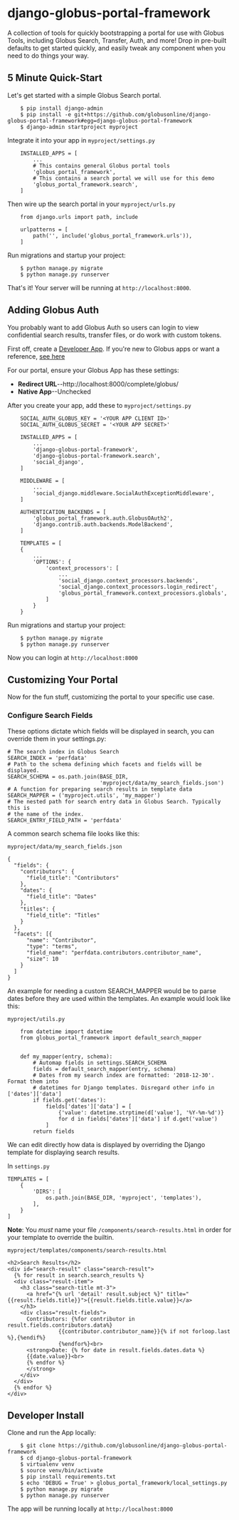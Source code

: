 # django-globus-portal-framework

A collection of tools for quickly bootstrapping a portal for use with Globus
Tools, including Globus Search, Transfer, Auth, and more! Drop in pre-built
defaults to get started quickly, and easily tweak any component when you
need to do things your way.

## 5 Minute Quick-Start

Let's get started with a simple Globus Search portal.

```
    $ pip install django-admin
    $ pip install -e git+https://github.com/globusonline/django-globus-portal-framework#egg=django-globus-portal-framework
    $ django-admin startproject myproject
```

Integrate it into your app in `myproject/settings.py`

```
    INSTALLED_APPS = [
        ...
        # This contains general Globus portal tools
        'globus_portal_framework',
        # This contains a search portal we will use for this demo
        'globus_portal_framework.search',
    ]
```

Then wire up the search portal in your `myproject/urls.py`

```
    from django.urls import path, include

    urlpatterns = [
        path('', include('globus_portal_framework.urls')),
    ]
```

Run migrations and startup your project:

```
    $ python manage.py migrate
    $ python manage.py runserver
```

That's it! Your server will be running at `http://localhost:8000`.

## Adding Globus Auth

You probably want to add Globus Auth so users can login to view confidential
search results, transfer files, or do work with custom tokens.

First off, create a [Developer App](https://developers.globus.org). If you're new
to Globus apps or want a reference, [see here](https://docs.globus.org/api/auth/developer-guide/#developing-apps)

For our portal, ensure your Globus App has these settings:

* **Redirect URL**--http://localhost:8000/complete/globus/
* **Native App**--Unchecked

After you create your app, add these to `myproject/settings.py`

```
    SOCIAL_AUTH_GLOBUS_KEY = '<YOUR APP CLIENT ID>'
    SOCIAL_AUTH_GLOBUS_SECRET = '<YOUR APP SECRET>'

    INSTALLED_APPS = [
        ...
        'django-globus-portal-framework',
        'django-globus-portal-framework.search',
        'social_django',
    ]

    MIDDLEWARE = [
        ...
        'social_django.middleware.SocialAuthExceptionMiddleware',
    ]

    AUTHENTICATION_BACKENDS = [
        'globus_portal_framework.auth.GlobusOAuth2',
        'django.contrib.auth.backends.ModelBackend',
    ]

    TEMPLATES = [
    {
        ...
        'OPTIONS': {
            'context_processors': [
                ...
                'social_django.context_processors.backends',
                'social_django.context_processors.login_redirect',
                'globus_portal_framework.context_processors.globals',
            ]
        }
    }
```

Run migrations and startup your project:

```
    $ python manage.py migrate
    $ python manage.py runserver
```

Now you can login at `http://localhost:8000`

## Customizing Your Portal

Now for the fun stuff, customizing the portal to your specific use case.

### Configure Search Fields

These options dictate which fields will be displayed in search, you can
override them in your settings.py:

```
# The search index in Globus Search
SEARCH_INDEX = 'perfdata'
# Path to the schema defining which facets and fields will be displayed.
SEARCH_SCHEMA = os.path.join(BASE_DIR,
                             'myproject/data/my_search_fields.json')
# A function for preparing search results in template data
SEARCH_MAPPER = ('myproject.utils', 'my_mapper')
# The nested path for search entry data in Globus Search. Typically this is
# the name of the index.
SEARCH_ENTRY_FIELD_PATH = 'perfdata'
```

A common search schema file looks like this:

`myproject/data/my_search_fields.json`
```
{
  "fields": {
    "contributors": {
      "field_title": "Contributors"
    },
    "dates": {
      "field_title": "Dates"
    },
    "titles": {
      "field_title": "Titles"
    }
  },
  "facets": [{
      "name": "Contributor",
      "type": "terms",
      "field_name": "perfdata.contributors.contributor_name",
      "size": 10
    }
  ]
}
```

An example for needing a custom SEARCH_MAPPER would be to parse dates before
they are used within the templates. An example would look like this:

`myproject/utils.py`
```
    from datetime import datetime
    from globus_portal_framework import default_search_mapper


    def my_mapper(entry, schema):
        # Automap fields in settings.SEARCH_SCHEMA
        fields = default_search_mapper(entry, schema)
        # Dates from my search index are formatted: '2018-12-30'. Format them into
        # datetimes for Django templates. Disregard other info in ['dates']['data']
        if fields.get('dates'):
            fields['dates']['data'] = [
                {'value': datetime.strptime(d['value'], '%Y-%m-%d')}
                for d in fields['dates']['data'] if d.get('value')
            ]
        return fields
```

We can edit directly how data is displayed by overriding the Django template
for displaying search results.

In `settings.py`
```
TEMPLATES = [
    {
        'DIRS': [
            os.path.join(BASE_DIR, 'myproject', 'templates'),
        ],
    }
]
```

**Note**: You _must_ name your file `/components/search-results.html` in order
for your template to override the builtin.

`myproject/templates/components/search-results.html`
```
<h2>Search Results</h2>
<div id="search-result" class="search-result">
  {% for result in search.search_results %}
  <div class="result-item">
    <h3 class="search-title mt-3">
      <a href="{% url 'detail' result.subject %}" title="{{result.fields.title}}">{{result.fields.title.value}}</a>
    </h3>
    <div class="result-fields">
      Contributors: {%for contributor in result.fields.contributors.data%}
                {{contributor.contributor_name}}{% if not forloop.last %},{%endif%}
                {%endfor%}<br>
      <strong>Date: {% for date in result.fields.dates.data %}
      {{date.value}}<br>
      {% endfor %}
      </strong>
    </div>
  </div>
  {% endfor %}
</div>
```



## Developer Install

Clone and run the App locally:

```
    $ git clone https://github.com/globusonline/django-globus-portal-framework
    $ cd django-globus-portal-framework
    $ virtualenv venv
    $ source venv/bin/activate
    $ pip install requirements.txt
    $ echo 'DEBUG = True' > globus_portal_framework/local_settings.py
    $ python manage.py migrate
    $ python manage.py runserver
```

The app will be running locally at `http://localhost:8000`